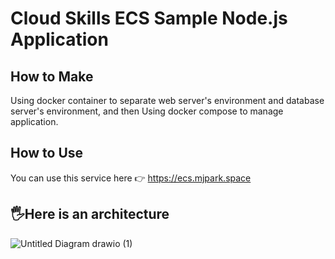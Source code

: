 # Cloud Skills ECS Sample Node.js Application

## How to Make
Using docker container to separate web server's environment and database server's environment,
and then Using docker compose to manage application.


## How to Use
You can use this service here 👉 https://ecs.mjpark.space


## 🖐Here is an architecture
![Untitled Diagram drawio (1)](https://user-images.githubusercontent.com/77256585/156351303-49da9263-5a61-490d-a662-b2f5dc6e7b2c.png)
